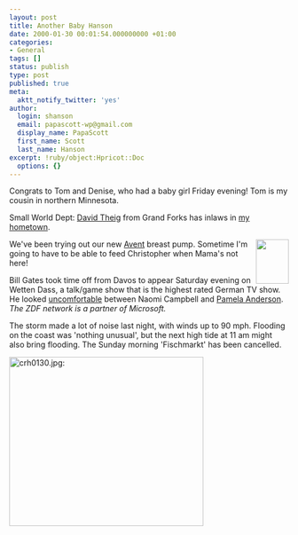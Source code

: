 ```yaml
---
layout: post
title: Another Baby Hanson
date: 2000-01-30 00:01:54.000000000 +01:00
categories:
- General
tags: []
status: publish
type: post
published: true
meta:
  aktt_notify_twitter: 'yes'
author:
  login: shanson
  email: papascott-wp@gmail.com
  display_name: PapaScott
  first_name: Scott
  last_name: Hanson
excerpt: !ruby/object:Hpricot::Doc
  options: {}
---
```

<p>Congrats to Tom and Denise, who had a baby girl Friday evening! Tom is my cousin in northern Minnesota.</p>
<p>Small World Dept: <a href="http://carpediem.editthispage.com">David Theig</a> from Grand Forks has inlaws in <a href="http://CarpeDiem.editthispage.com/discuss/msgReader$83">my hometown</a>.</p>
<p><a href="http://www.aventbaby.com"><img src="http://shanson.editthispage.com/picture$123" height="80" width="59" border="0" align="right" /></a> </p>
<p>We've been trying out our new <a href="http://www.aventbaby.com">Avent</a> breast pump. Sometime I'm going to have to be able to feed Christopher when Mama's not here!</p>
<p>Bill Gates took time off from Davos to appear Saturday evening on Wetten Dass, a talk/game show that is the highest rated German TV show. He looked <a href="http://212.227.136.156/slideshow/2/full/7.jpg"> uncomfortable</a> between Naomi Campbell and <a href="http://212.227.136.156/slideshow/1/full/2.jpg">Pamela Anderson</a>. <i>The ZDF network is a partner of Microsoft.</i></p>
<p>The storm made a lot of noise last night, with winds up to 90 mph. Flooding on the coast was 'nothing unusual', but the next high tide at 11 am might also bring flooding. The Sunday morning 'Fischmarkt' has been cancelled.</p>
<p><img src="http://www.papascott.de/wordpress/wp-content/uploads/2000/01/crh0130.jpg" height="305" width="350" border="0" alt="crh0130.jpg: " /></p>
